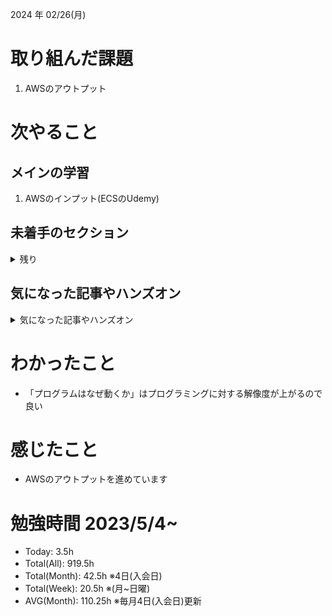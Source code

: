 
2024 年 02/26(月)

# 取り組んだ課題
1. AWSのアウトプット
 
# 次やること

## メインの学習

1. AWSのインプット(ECSのUdemy)

## 未着手のセクション

<details>

<summary>残り</summary>

### インフラ側
* 継続的インテグレーション
* デプロイ
* Terraform

</details>

## 気になった記事やハンズオン

<details>

<summary>気になった記事やハンズオン</summary>

### Go
1. [古典学派的テストとGoで考える持続可能なアーキテクチャ入門](https://zenn.dev/jy8752/books/73769005e6afa9/viewer/chapter1)
2. [クリーンアーキテクチャ](https://nuits.jp/entry/easiest-clean-architecture-2019-09)
3. [Goにおけるメモリ管理の可視化](https://zenn.dev/kazu1029/articles/38ab3d99ef0de3)

### TS
1. [TypeChallenge](https://github.com/type-challenges/type-challenges/tree/main/questions/00004-easy-pick)

### 低レイヤ

1. [Putting the “You” in CPU](https://cpu.land/)

</details>

# わかったこと

* 「プログラムはなぜ動くか」はプログラミングに対する解像度が上がるので良い

# 感じたこと

* AWSのアウトプットを進めています

# 勉強時間 2023/5/4~

* Today: 3.5h
* Total(All): 919.5h　
* Total(Month): 42.5h ※4日(入会日)
* Total(Week): 20.5h ※(月~日曜)
* AVG(Month): 110.25h ※毎月4日(入会日)更新
